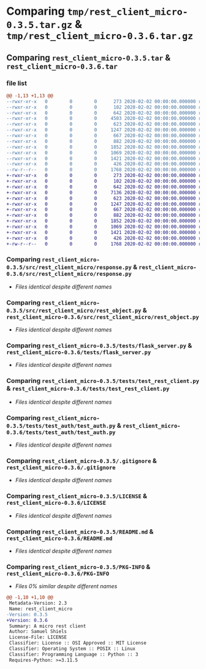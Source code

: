 # Comparing `tmp/rest_client_micro-0.3.5.tar.gz` & `tmp/rest_client_micro-0.3.6.tar.gz`

## Comparing `rest_client_micro-0.3.5.tar` & `rest_client_micro-0.3.6.tar`

### file list

```diff
@@ -1,13 +1,13 @@
--rwxr-xr-x   0        0        0      273 2020-02-02 00:00:00.000000 rest_client_micro-0.3.5/src/rest_client_micro/__init__.py
--rwxr-xr-x   0        0        0      102 2020-02-02 00:00:00.000000 rest_client_micro-0.3.5/src/rest_client_micro/basic_auth.py
--rwxr-xr-x   0        0        0      642 2020-02-02 00:00:00.000000 rest_client_micro-0.3.5/src/rest_client_micro/response.py
--rwxr-xr-x   0        0        0     4503 2020-02-02 00:00:00.000000 rest_client_micro-0.3.5/src/rest_client_micro/rest_client.py
--rwxr-xr-x   0        0        0      623 2020-02-02 00:00:00.000000 rest_client_micro-0.3.5/src/rest_client_micro/rest_object.py
--rwxr-xr-x   0        0        0     1247 2020-02-02 00:00:00.000000 rest_client_micro-0.3.5/tests/flask_server.py
--rwxr-xr-x   0        0        0      667 2020-02-02 00:00:00.000000 rest_client_micro-0.3.5/tests/test_rest_client.py
--rwxr-xr-x   0        0        0      882 2020-02-02 00:00:00.000000 rest_client_micro-0.3.5/tests/test_auth/test_auth.py
--rwxr-xr-x   0        0        0     1852 2020-02-02 00:00:00.000000 rest_client_micro-0.3.5/.gitignore
--rwxr-xr-x   0        0        0     1069 2020-02-02 00:00:00.000000 rest_client_micro-0.3.5/LICENSE
--rwxr-xr-x   0        0        0     1421 2020-02-02 00:00:00.000000 rest_client_micro-0.3.5/README.md
--rwxr-xr-x   0        0        0      426 2020-02-02 00:00:00.000000 rest_client_micro-0.3.5/pyproject.toml
--rw-r--r--   0        0        0     1768 2020-02-02 00:00:00.000000 rest_client_micro-0.3.5/PKG-INFO
+-rwxr-xr-x   0        0        0      273 2020-02-02 00:00:00.000000 rest_client_micro-0.3.6/src/rest_client_micro/__init__.py
+-rwxr-xr-x   0        0        0      102 2020-02-02 00:00:00.000000 rest_client_micro-0.3.6/src/rest_client_micro/basic_auth.py
+-rwxr-xr-x   0        0        0      642 2020-02-02 00:00:00.000000 rest_client_micro-0.3.6/src/rest_client_micro/response.py
+-rwxr-xr-x   0        0        0     7136 2020-02-02 00:00:00.000000 rest_client_micro-0.3.6/src/rest_client_micro/rest_client.py
+-rwxr-xr-x   0        0        0      623 2020-02-02 00:00:00.000000 rest_client_micro-0.3.6/src/rest_client_micro/rest_object.py
+-rwxr-xr-x   0        0        0     1247 2020-02-02 00:00:00.000000 rest_client_micro-0.3.6/tests/flask_server.py
+-rwxr-xr-x   0        0        0      667 2020-02-02 00:00:00.000000 rest_client_micro-0.3.6/tests/test_rest_client.py
+-rwxr-xr-x   0        0        0      882 2020-02-02 00:00:00.000000 rest_client_micro-0.3.6/tests/test_auth/test_auth.py
+-rwxr-xr-x   0        0        0     1852 2020-02-02 00:00:00.000000 rest_client_micro-0.3.6/.gitignore
+-rwxr-xr-x   0        0        0     1069 2020-02-02 00:00:00.000000 rest_client_micro-0.3.6/LICENSE
+-rwxr-xr-x   0        0        0     1421 2020-02-02 00:00:00.000000 rest_client_micro-0.3.6/README.md
+-rwxr-xr-x   0        0        0      426 2020-02-02 00:00:00.000000 rest_client_micro-0.3.6/pyproject.toml
+-rw-r--r--   0        0        0     1768 2020-02-02 00:00:00.000000 rest_client_micro-0.3.6/PKG-INFO
```

### Comparing `rest_client_micro-0.3.5/src/rest_client_micro/response.py` & `rest_client_micro-0.3.6/src/rest_client_micro/response.py`

 * *Files identical despite different names*

### Comparing `rest_client_micro-0.3.5/src/rest_client_micro/rest_object.py` & `rest_client_micro-0.3.6/src/rest_client_micro/rest_object.py`

 * *Files identical despite different names*

### Comparing `rest_client_micro-0.3.5/tests/flask_server.py` & `rest_client_micro-0.3.6/tests/flask_server.py`

 * *Files identical despite different names*

### Comparing `rest_client_micro-0.3.5/tests/test_rest_client.py` & `rest_client_micro-0.3.6/tests/test_rest_client.py`

 * *Files identical despite different names*

### Comparing `rest_client_micro-0.3.5/tests/test_auth/test_auth.py` & `rest_client_micro-0.3.6/tests/test_auth/test_auth.py`

 * *Files identical despite different names*

### Comparing `rest_client_micro-0.3.5/.gitignore` & `rest_client_micro-0.3.6/.gitignore`

 * *Files identical despite different names*

### Comparing `rest_client_micro-0.3.5/LICENSE` & `rest_client_micro-0.3.6/LICENSE`

 * *Files identical despite different names*

### Comparing `rest_client_micro-0.3.5/README.md` & `rest_client_micro-0.3.6/README.md`

 * *Files identical despite different names*

### Comparing `rest_client_micro-0.3.5/PKG-INFO` & `rest_client_micro-0.3.6/PKG-INFO`

 * *Files 0% similar despite different names*

```diff
@@ -1,10 +1,10 @@
 Metadata-Version: 2.3
 Name: rest_client_micro
-Version: 0.3.5
+Version: 0.3.6
 Summary: A micro rest client
 Author: Samuel Shiels
 License-File: LICENSE
 Classifier: License :: OSI Approved :: MIT License
 Classifier: Operating System :: POSIX :: Linux
 Classifier: Programming Language :: Python :: 3
 Requires-Python: >=3.11.5
```


